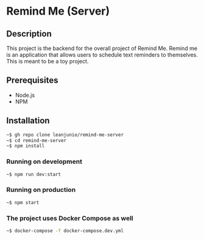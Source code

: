 # Remind Me (Server)

## Description

This project is the backend for the overall project of Remind Me. Remind me is an application that allows users to schedule text reminders to themselves. This is meant to be a toy project.

## Prerequisites

- Node.js
- NPM

## Installation

```bash
~$ gh repo clone leanjunio/remind-me-server
~$ cd remind-me-server
~$ npm install
```

### Running on development

```bash
~$ npm run dev:start
```

### Running on production

```bash
~$ npm start
```

### The project uses Docker Compose as well

```bash
~$ docker-compose -f docker-compose.dev.yml
```
